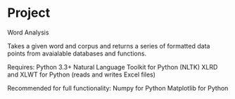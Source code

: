 # Project
Word Analysis

Takes a given word and corpus and returns a series of formatted data points from avaialable databases and functions.

Requires:
Python 3.3+
Natural Language Toolkit for Python (NLTK)
XLRD and XLWT for Python (reads and writes Excel files)

Recommended for full functionality:
Numpy for Python
Matplotlib for Python
